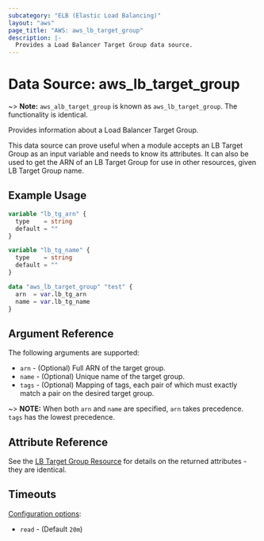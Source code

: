 ```yaml
---
subcategory: "ELB (Elastic Load Balancing)"
layout: "aws"
page_title: "AWS: aws_lb_target_group"
description: |-
  Provides a Load Balancer Target Group data source.
---
```


# Data Source: aws_lb_target_group

~> **Note:** `aws_alb_target_group` is known as `aws_lb_target_group`. The functionality is identical.

Provides information about a Load Balancer Target Group.

This data source can prove useful when a module accepts an LB Target Group as an
input variable and needs to know its attributes. It can also be used to get the ARN of
an LB Target Group for use in other resources, given LB Target Group name.

## Example Usage

```terraform
variable "lb_tg_arn" {
  type    = string
  default = ""
}

variable "lb_tg_name" {
  type    = string
  default = ""
}

data "aws_lb_target_group" "test" {
  arn  = var.lb_tg_arn
  name = var.lb_tg_name
}
```

## Argument Reference

The following arguments are supported:

* `arn` - (Optional) Full ARN of the target group.
* `name` - (Optional) Unique name of the target group.
* `tags` - (Optional) Mapping of tags, each pair of which must exactly match a pair on the desired target group.

~> **NOTE:** When both `arn` and `name` are specified, `arn` takes precedence. `tags` has the lowest precedence.

## Attribute Reference

See the [LB Target Group Resource](/docs/providers/aws/r/lb_target_group.html) for details
on the returned attributes - they are identical.

## Timeouts

[Configuration options](https://developer.hashicorp.com/terraform/language/resources/syntax#operation-timeouts):

- `read` - (Default `20m`)
